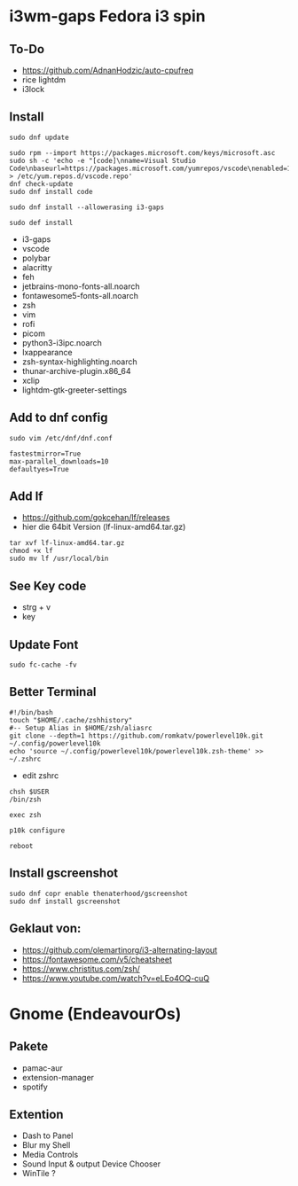 # i3wm-gaps Fedora i3 spin

## To-Do
* https://github.com/AdnanHodzic/auto-cpufreq
* rice lightdm
* i3lock

## Install
```
sudo dnf update
```
```
sudo rpm --import https://packages.microsoft.com/keys/microsoft.asc
sudo sh -c 'echo -e "[code]\nname=Visual Studio Code\nbaseurl=https://packages.microsoft.com/yumrepos/vscode\nenabled=1\ngpgcheck=1\ngpgkey=https://packages.microsoft.com/keys/microsoft.asc" > /etc/yum.repos.d/vscode.repo'
dnf check-update
sudo dnf install code
```

```
sudo dnf install --allowerasing i3-gaps
```

```
sudo def install
```

* i3-gaps
* vscode
* polybar
* alacritty
* feh
* jetbrains-mono-fonts-all.noarch
* fontawesome5-fonts-all.noarch
* zsh
* vim
* rofi
* picom
* python3-i3ipc.noarch
* lxappearance
* zsh-syntax-highlighting.noarch
* thunar-archive-plugin.x86_64
* xclip
* lightdm-gtk-greeter-settings

## Add to dnf config
```
sudo vim /etc/dnf/dnf.conf

fastestmirror=True
max-parallel_downloads=10
defaultyes=True
```

## Add lf
* https://github.com/gokcehan/lf/releases
* hier die 64bit Version (lf-linux-amd64.tar.gz)
```
tar xvf lf-linux-amd64.tar.gz
chmod +x lf
sudo mv lf /usr/local/bin
```

## See Key code
* strg + v
* key

## Update Font
```
sudo fc-cache -fv
```

## Better Terminal
```
#!/bin/bash
touch "$HOME/.cache/zshhistory"
#-- Setup Alias in $HOME/zsh/aliasrc
git clone --depth=1 https://github.com/romkatv/powerlevel10k.git ~/.config/powerlevel10k
echo 'source ~/.config/powerlevel10k/powerlevel10k.zsh-theme' >> ~/.zshrc
```
* edit zshrc
```
chsh $USER
/bin/zsh
```
```
exec zsh
```
```
p10k configure
```
```
reboot
```
## Install gscreenshot
```
sudo dnf copr enable thenaterhood/gscreenshot
sudo dnf install gscreenshot
```

## Geklaut von:
* https://github.com/olemartinorg/i3-alternating-layout
* https://fontawesome.com/v5/cheatsheet
* https://www.christitus.com/zsh/
* https://www.youtube.com/watch?v=eLEo4OQ-cuQ

# Gnome (EndeavourOs)

## Pakete
* pamac-aur
* extension-manager
* spotify

## Extention
* Dash to Panel
* Blur my Shell
* Media Controls
* Sound Input & output Device Chooser
* WinTile ?
